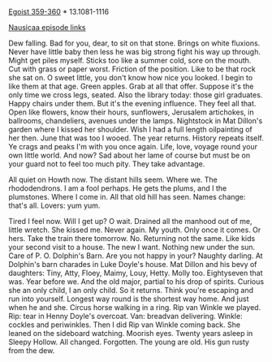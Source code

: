 [Egoist 359-360](https://archive.org/stream/ulysses00joyc_1?ref=ol#page/359/mode/1up) * 13.1081-1116

[Nausicaa episode links](https://github.com/upup1904/ulysses_splits/blob/master/nausicaa/episode_links_nausicaa.md)


Dew falling. Bad for you, dear, to sit on that stone. Brings on white
fluxions. Never have little baby then less he was big strong fight his
way up through. Might get piles myself. Sticks too like a summer cold,
sore on the mouth. Cut with grass or paper worst. Friction of the
position. Like to be that rock she sat on. O sweet little, you don't
know how nice you looked. I begin to like them at that age. Green
apples. Grab at all that offer. Suppose it's the only time we cross
legs, seated. Also the library today: those girl graduates. Happy chairs
under them. But it's the evening influence. They feel all that. Open
like flowers, know their hours, sunflowers, Jerusalem artichokes, in
ballrooms, chandeliers, avenues under the lamps. Nightstock in Mat
Dillon's garden where I kissed her shoulder. Wish I had a full length
oilpainting of her then. June that was too I wooed. The year returns.
History repeats itself. Ye crags and peaks I'm with you once again.
Life, love, voyage round your own little world. And now? Sad about her
lame of course but must be on your guard not to feel too much pity. They
take advantage.

All quiet on Howth now. The distant hills seem. Where we. The
rhododendrons. I am a fool perhaps. He gets the plums, and I the
plumstones. Where I come in. All that old hill has seen. Names change:
that's all. Lovers: yum yum.

Tired I feel now. Will I get up? O wait. Drained all the manhood out of
me, little wretch. She kissed me. Never again. My youth. Only once it
comes. Or hers. Take the train there tomorrow. No. Returning not the
same. Like kids your second visit to a house. The new I want. Nothing
new under the sun. Care of P. O. Dolphin's Barn. Are you not happy in
your? Naughty darling. At Dolphin's barn charades in Luke Doyle's house.
Mat Dillon and his bevy of daughters: Tiny, Atty, Floey, Maimy, Louy,
Hetty. Molly too. Eightyseven that was. Year before we. And the old
major, partial to his drop of spirits. Curious she an only child, I an
only child. So it returns. Think you're escaping and run into yourself.
Longest way round is the shortest way home. And just when he and she.
Circus horse walking in a ring. Rip van Winkle we played. Rip: tear in
Henny Doyle's overcoat. Van: breadvan delivering. Winkle: cockles and
periwinkles. Then I did Rip van Winkle coming back. She leaned on the
sideboard watching. Moorish eyes. Twenty years asleep in Sleepy Hollow.
All changed. Forgotten. The young are old. His gun rusty from the dew.

